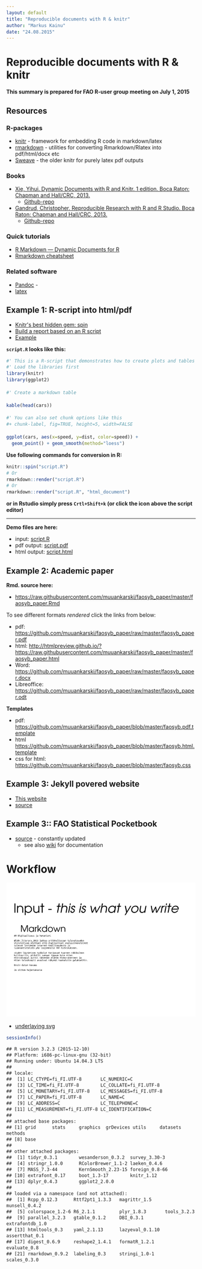 ```yaml
---
layout: default
title: "Reproducible documents with R & knitr"
author: "Markus Kainu"
date: "24.08.2015"
---
```





# Reproducible documents with R & knitr

**This summary is prepared for FAO R-user group meeting on July 1, 2015**


## Resources

### R-packages

- [knitr](http://yihui.name/knitr/) - framework for embedding R code in markdown/latex
- [rmarkdown](http://rmarkdown.rstudio.com/) - utilities for converting Rmarkdown/Rlatex into pdf/html/docx etc
- [Sweave](https://www.statistik.lmu.de/~leisch/Sweave/) - the older knitr for purely latex pdf outputs


### Books

- [Xie, Yihui. Dynamic Documents with R and Knitr. 1 edition. Boca Raton: Chapman and Hall/CRC, 2013.](https://www.crcpress.com/product/isbn/9781482203530)
    - [Github-repo](https://github.com/yihui/knitr-book/)
- [Gandrud, Christopher. Reproducible Research with R and R Studio. Boca Raton: Chapman and Hall/CRC, 2013.](https://www.crcpress.com/product/isbn/9781466572843)
    - [Github-repo](https://github.com/christophergandrud/Rep-Res-Book)


### Quick tutorials

- [R Markdown — Dynamic Documents for R](http://rmarkdown.rstudio.com/)
- [Rmarkdown cheatsheet](http://www.rstudio.com/wp-content/uploads/2015/02/rmarkdown-cheatsheet.pdf)

### Related software

- [Pandoc](http://pandoc.org/) - 
- [latex](http://www.latex-project.org/)



## Example 1: R-script into html/pdf

- [Knitr's best hidden gem: spin](http://deanattali.com/2015/03/24/knitrs-best-hidden-gem-spin/)
- [Build a report based on an R script](http://yihui.name/knitr/demo/stitch/)
- [Example](https://github.com/yihui/knitr/blob/master/inst/examples/knitr-spin.R)

**`script.R` looks like this:**


```r
#' This is a R-script that demonstrates how to create plots and tables
#' Load the libraries first
library(knitr)
library(ggplot2)

#' Create a markdown table

kable(head(cars))

#' You can also set chunk options like this
#+ chunk-label, fig=TRUE, height=5, width=FALSE

ggplot(cars, aes(x=speed, y=dist, color=speed)) +
  geom_point() + geom_smooth(method="loess")
```

**Use following commands for conversion in R:**


```r
knitr::spin("script.R")
# Or
rmarkdown::render("script.R")
# Or
rmarkdown::render("script.R", "html_document")
```

**or in Rstudio simply press `Crtl+Shift+k` (or click the icon above the script editor)**

***

**Demo files are here:**

- input: [script.R](script.R)
- pdf output: [script.pdf](script.pdf)
- html output: [script.html](script.html)


## Example 2: Academic paper

**Rmd. source here:**

- <https://raw.githubusercontent.com/muuankarski/faosyb_paper/master/faosyb_paper.Rmd>

To see different formats *rendered* click the links from below:

- pdf: <https://github.com/muuankarski/faosyb_paper/raw/master/faosyb_paper.pdf>
- html: <http://htmlpreview.github.io/?https://raw.githubusercontent.com/muuankarski/faosyb_paper/master/faosyb_paper.html>
- Word: <https://github.com/muuankarski/faosyb_paper/raw/master/faosyb_paper.docx>
- Libreoffice: <https://github.com/muuankarski/faosyb_paper/raw/master/faosyb_paper.odt>


**Templates**

- pdf: <https://github.com/muuankarski/faosyb_paper/blob/master/faosyb.pdf.template>
- html <https://github.com/muuankarski/faosyb_paper/blob/master/faosyb.html.template>
- css for html: <https://github.com/muuankarski/faosyb_paper/blob/master/faosyb.css>


## Example 3: Jekyll povered website

- [This website](http://muuankarski.github.io/luntti/)
- [source](https://github.com/muuankarski/luntti)

## Example 3:: FAO Statistical Pocketbook

- [source](https://github.com/UNFAOstatistics/regional15) - constantly updated
    - see also [wiki](https://github.com/unfaostatistics/regional15/wiki) for documentation


# Workflow

![](knitr_gif/knitr.gif)

- [underlaying svg](knitr_gif/analyysi_gif.svg)




```r
sessionInfo()
```

```
## R version 3.2.3 (2015-12-10)
## Platform: i686-pc-linux-gnu (32-bit)
## Running under: Ubuntu 14.04.3 LTS
## 
## locale:
##  [1] LC_CTYPE=fi_FI.UTF-8       LC_NUMERIC=C              
##  [3] LC_TIME=fi_FI.UTF-8        LC_COLLATE=fi_FI.UTF-8    
##  [5] LC_MONETARY=fi_FI.UTF-8    LC_MESSAGES=fi_FI.UTF-8   
##  [7] LC_PAPER=fi_FI.UTF-8       LC_NAME=C                 
##  [9] LC_ADDRESS=C               LC_TELEPHONE=C            
## [11] LC_MEASUREMENT=fi_FI.UTF-8 LC_IDENTIFICATION=C       
## 
## attached base packages:
## [1] grid      stats     graphics  grDevices utils     datasets  methods  
## [8] base     
## 
## other attached packages:
##  [1] tidyr_0.3.1        wesanderson_0.3.2  survey_3.30-3     
##  [4] stringr_1.0.0      RColorBrewer_1.1-2 laeken_0.4.6      
##  [7] MASS_7.3-44        KernSmooth_2.23-15 foreign_0.8-66    
## [10] extrafont_0.17     boot_1.3-17        knitr_1.12        
## [13] dplyr_0.4.3        ggplot2_2.0.0     
## 
## loaded via a namespace (and not attached):
##  [1] Rcpp_0.12.3      Rttf2pt1_1.3.3   magrittr_1.5     munsell_0.4.2   
##  [5] colorspace_1.2-6 R6_2.1.1         plyr_1.8.3       tools_3.2.3     
##  [9] parallel_3.2.3   gtable_0.1.2     DBI_0.3.1        extrafontdb_1.0 
## [13] htmltools_0.3    yaml_2.1.13      lazyeval_0.1.10  assertthat_0.1  
## [17] digest_0.6.9     reshape2_1.4.1   formatR_1.2.1    evaluate_0.8    
## [21] rmarkdown_0.9.2  labeling_0.3     stringi_1.0-1    scales_0.3.0
```


